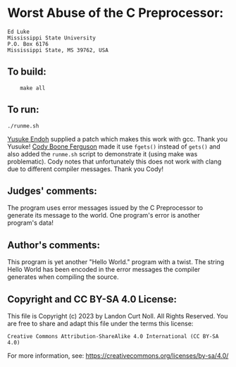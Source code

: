 # Worst Abuse of the C Preprocessor:

	Ed Luke
	Mississippi State University
	P.O. Box 6176
	Mississippi State, MS 39762, USA

## To build:

        make all

## To run:

	./runme.sh


[Yusuke Endoh](/winners.html#Yusuke_Endoh) supplied a patch which makes this
work with gcc. Thank you Yusuke! [Cody Boone
Ferguson](/winners.html#Cody_Boone_Ferguson) made it use `fgets()` instead of
`gets()` and also added the `runme.sh` script to demonstrate it (using make was
problematic). Cody notes that unfortunately this does not work with clang due to
different compiler messages. Thank you Cody!

## Judges' comments:

The program uses error messages issued by the C Preprocessor to
generate its message to the world.  One program's error is another 
program's data!

## Author's comments:

This program is yet another "Hello World." program with a twist.  The
string Hello World has been encoded in the error messages the compiler
generates when compiling the source.

## Copyright and CC BY-SA 4.0 License:

This file is Copyright (c) 2023 by Landon Curt Noll.  All Rights Reserved.
You are free to share and adapt this file under the terms this license:

    Creative Commons Attribution-ShareAlike 4.0 International (CC BY-SA 4.0)

For more information, see: https://creativecommons.org/licenses/by-sa/4.0/
